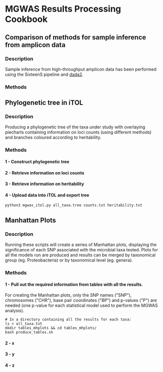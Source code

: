 # MGWAS Results Processing Cookbook

## Comparison of methods for sample inference from amplicon data
### Description
Sample inference from high-throughput amplicon data has been performed using the SixteenS pipeline and [dada2](https://github.com/benjjneb/dada2).

### Methods


## Phylogenetic tree in iTOL
### Description
Producing a phylogenetic tree of the taxa under study with overlaying piecharts containing information on loci counts (using different methods) and branches coloured according to heritability.

### Methods

#### 1 - Construct phylogenetic tree

#### 2 - Retrieve information on loci counts

#### 3 - Retrieve information on heritability

#### 4 - Upload data into iTOL and export tree

```
python3 mgwas_itol.py all_taxa.tree counts.txt heritability.txt
```


## Manhattan Plots
### Description
Running these scripts will create a series of Manhattan plots, displaying the significance of each SNP associated with the microbial taxa tested. Plots for all the models run are produced and results can be merged by taxonomical group (eg. Proteobacteria) or by taxonomical level (eg. genera). 

### Methods

#### 1 - Pull out the required information from tables with all the results.
For creating the Manhattan plots, only the SNP names ("SNP"), chromosomes ("CHR"), base pair coordinates ("BP") and p-values ("P") are needed (one p-value for each statistical model used to perform the MGWAS analysis).

```
# In a directory containing all the results for each taxa:
ls > all_taxa.txt
mkdir tables_mhplots && cd tables_mhplots/
bash produce_tables.sh
```

#### 2 - x

#### 3 - y

#### 4 - z
